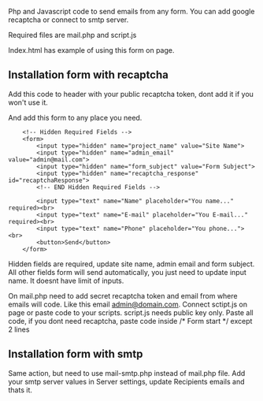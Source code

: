 Php and Javascript code to send emails from any form. You can add google recaptcha or connect to smtp server.

Required files are mail.php and script.js

Index.html has example of using this form on page.

Installation form with recaptcha
------------
Add this code to header with your public recaptcha token, dont add it if you won't use it.

<script src="https://www.google.com/recaptcha/api.js?render=PUBLIC-CODE"></script>

And add this form to any place you need.


		<!-- Hidden Required Fields -->
		<form>
			<input type="hidden" name="project_name" value="Site Name">
			<input type="hidden" name="admin_email" value="admin@mail.com">
			<input type="hidden" name="form_subject" value="Form Subject">
			<input type="hidden" name="recaptcha_response" id="recaptchaResponse">
			<!-- END Hidden Required Fields -->

			<input type="text" name="Name" placeholder="You name..." required><br>
			<input type="text" name="E-mail" placeholder="You E-mail..." required><br>
			<input type="text" name="Phone" placeholder="You phone..."><br>
			<button>Send</button>
		</form>
	
  
  
 Hidden fields are required, update site name, admin email and form subject. All other fields form will send automatically, you just need to update input name. It doesnt have limit of inputs.
 
 On mail.php need to add secret recaptcha token and email from where emails will code. Like this email admin@domain.com.
 Connect sctipt.js on page or paste code to your scripts. 
 script.js needs public key only. Paste all code, if you dont need recaptcha, paste code inside /*  Form start  */  except 2 lines
 
 
Installation form with smtp
------------
Same action, but need to use mail-smtp.php instead of mail.php file. Add your smtp server values in Server settings, update Recipients emails and thats it.
